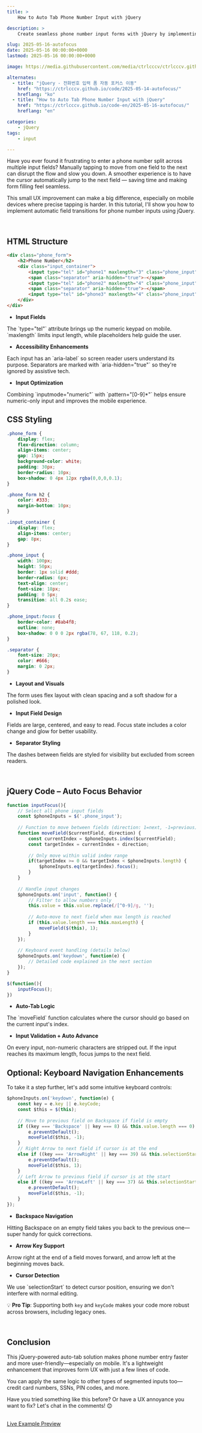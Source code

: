 ```yaml
---
title: >
    How to Auto Tab Phone Number Input with jQuery

description: >  
    Create seamless phone number input forms with jQuery by implementing automatic tabbing between fields. Improve UX on both mobile and desktop with this simple technique.

slug: 2025-05-16-autofocus
date: 2025-05-16 00:00:00+0000
lastmod: 2025-05-16 00:00:00+0000

image: https://media.githubusercontent.com/media/ctrlcccv/ctrlcccv.github.io/master/assets/img/post/2025-05-16-autofocus-en.webp

alternates:
  - title: "jQuery - 전화번호 입력 폼 자동 포커스 이동"
    href: "https://ctrlcccv.github.io/code/2025-05-14-autofocus/"
    hreflang: "ko"
  - title: "How to Auto Tab Phone Number Input with jQuery"
    href: "https://ctrlcccv.github.io/code-en/2025-05-16-autofocus/"
    hreflang: "en"

categories:
    - jQuery
tags:
    - input

---
```

Have you ever found it frustrating to enter a phone number split across multiple input fields? Manually tapping to move from one field to the next can disrupt the flow and slow you down. A smoother experience is to have the cursor automatically jump to the next field — saving time and making form filling feel seamless.

This small UX improvement can make a big difference, especially on mobile devices where precise tapping is harder. In this tutorial, I'll show you how to implement automatic field transitions for phone number inputs using jQuery.


<ins class="adsbygoogle"
     style="display:block; text-align:center;"
     data-ad-layout="in-article"
     data-ad-format="fluid"
     data-ad-client="ca-pub-8535540836842352"
     data-ad-slot="2974559225"></ins>
<script>
     (adsbygoogle = window.adsbygoogle || []).push({});
</script>

<br>

## HTML Structure

```html
<div class="phone_form">
    <h2>Phone Number</h2>
    <div class="input_container">
        <input type="tel" id="phone1" maxlength="3" class="phone_input" placeholder="123" inputmode="numeric" pattern="[0-9]*" aria-label="Area code">
        <span class="separator" aria-hidden="true">-</span>
        <input type="tel" id="phone2" maxlength="4" class="phone_input" placeholder="4567" inputmode="numeric" pattern="[0-9]*" aria-label="First part of phone number">
        <span class="separator" aria-hidden="true">-</span>
        <input type="tel" id="phone3" maxlength="4" class="phone_input" placeholder="8901" inputmode="numeric" pattern="[0-9]*" aria-label="Last part of phone number">
    </div>
</div>
```

* **Input Fields**  
<span class="txt">
The `type="tel"` attribute brings up the numeric keypad on mobile. `maxlength` limits input length, while placeholders help guide the user.
</span>

* **Accessibility Enhancements**  
<span class="txt">
Each input has an `aria-label` so screen reader users understand its purpose. Separators are marked with `aria-hidden="true"` so they're ignored by assistive tech.
</span>

* **Input Optimization**  
<span class="txt">
Combining `inputmode="numeric"` with `pattern="[0-9]*"` helps ensure numeric-only input and improves the mobile experience.
</span>

<br>

## CSS Styling

```css
.phone_form {
    display: flex;
    flex-direction: column;
    align-items: center;
    gap: 15px;
    background-color: white;
    padding: 30px;
    border-radius: 10px;
    box-shadow: 0 4px 12px rgba(0,0,0,0.1);
}

.phone_form h2 {
    color: #333;
    margin-bottom: 10px;
}

.input_container {
    display: flex;
    align-items: center;
    gap: 8px;
}

.phone_input {
    width: 100px;
    height: 50px;
    border: 1px solid #ddd;
    border-radius: 6px;
    text-align: center;
    font-size: 18px;
    padding: 0 5px;
    transition: all 0.2s ease;
}

.phone_input:focus {
    border-color: #8ab4f8;
    outline: none;
    box-shadow: 0 0 0 2px rgba(78, 67, 118, 0.2);
}

.separator {
    font-size: 20px;
    color: #666;
    margin: 0 2px;
}
```

* **Layout and Visuals**  
<span class="txt">
The form uses flex layout with clean spacing and a soft shadow for a polished look.
</span>

* **Input Field Design**  
<span class="txt">
Fields are large, centered, and easy to read. Focus state includes a color change and glow for better usability.
</span>

* **Separator Styling**  
<span class="txt">
The dashes between fields are styled for visibility but excluded from screen readers.
</span>


<ins class="adsbygoogle"
     style="display:block; text-align:center;"
     data-ad-layout="in-article"
     data-ad-format="fluid"
     data-ad-client="ca-pub-8535540836842352"
     data-ad-slot="2974559225"></ins>
<script>
     (adsbygoogle = window.adsbygoogle || []).push({});
</script>

<br>

## jQuery Code – Auto Focus Behavior

```js
function inputFocus(){
    // Select all phone input fields
    const $phoneInputs = $('.phone_input');
                
    // Function to move between fields (direction: 1=next, -1=previous)
    function moveField($currentField, direction) {
        const currentIndex = $phoneInputs.index($currentField);
        const targetIndex = currentIndex + direction;
        
        // Only move within valid index range
        if(targetIndex >= 0 && targetIndex < $phoneInputs.length) {
            $phoneInputs.eq(targetIndex).focus();
        }
    }
    
    // Handle input changes
    $phoneInputs.on('input', function() {
        // Filter to allow numbers only
        this.value = this.value.replace(/[^0-9]/g, '');
        
        // Auto-move to next field when max length is reached
        if (this.value.length === this.maxLength) {
            moveField($(this), 1);
        }
    });
    
    // Keyboard event handling (details below)
    $phoneInputs.on('keydown', function(e) {
        // Detailed code explained in the next section
    });
}

$(function(){
    inputFocus();
})
```

* **Auto-Tab Logic**  
<span class="txt">
The `moveField` function calculates where the cursor should go based on the current input's index.
</span>

* **Input Validation + Auto Advance**  
<span class="txt">
On every input, non-numeric characters are stripped out. If the input reaches its maximum length, focus jumps to the next field.
</span>

<br>

## Optional: Keyboard Navigation Enhancements

To take it a step further, let's add some intuitive keyboard controls:

```js
$phoneInputs.on('keydown', function(e) {
    const key = e.key || e.keyCode;
    const $this = $(this);
    
    // Move to previous field on Backspace if field is empty
    if ((key === 'Backspace' || key === 8) && this.value.length === 0) {
        e.preventDefault();
        moveField($this, -1);
    }
    // Right Arrow to next field if cursor is at the end
    else if ((key === 'ArrowRight' || key === 39) && this.selectionStart === this.value.length) {
        e.preventDefault();
        moveField($this, 1);
    }
    // Left Arrow to previous field if cursor is at the start
    else if ((key === 'ArrowLeft' || key === 37) && this.selectionStart === 0) {
        e.preventDefault();
        moveField($this, -1);
    }
});
```

* **Backspace Navigation**  
<span class="txt">
Hitting Backspace on an empty field takes you back to the previous one—super handy for quick corrections.
</span>

* **Arrow Key Support**  
<span class="txt">
Arrow right at the end of a field moves forward, and arrow left at the beginning moves back.
</span>

* **Cursor Detection**  
<span class="txt">
We use `selectionStart` to detect cursor position, ensuring we don't interfere with normal editing.
</span>

💡 **Pro Tip**: Supporting both `key` and `keyCode` makes your code more robust across browsers, including legacy ones.

<br>

## Conclusion

This jQuery-powered auto-tab solution makes phone number entry faster and more user-friendly—especially on mobile. It's a lightweight enhancement that improves form UX with just a few lines of code.

You can apply the same logic to other types of segmented inputs too—credit card numbers, SSNs, PIN codes, and more.

Have you tried something like this before? Or have a UX annoyance you want to fix? Let's chat in the comments! 😊

<br>

<div class="btn_wrap">
    <a href="https://ctrlcccv.github.io/ctrlcccv-demo/2025-05-14-autofocus/">Live Example Preview</a>
</div> 